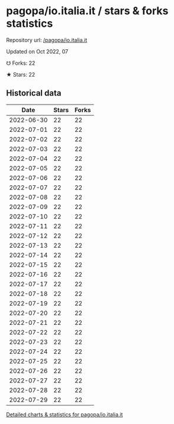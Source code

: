 # pagopa/io.italia.it / stars & forks statistics

Repository url: [/pagopa/io.italia.it](https://github.com/pagopa/io.italia.it)

Updated on Oct 2022, 07

☋ Forks: 22

★ Stars: 22

## Historical data
| Date | Stars | Forks |
|------|-------|-------|
| 2022-06-30 | 22 | 22 | 
| 2022-07-01 | 22 | 22 | 
| 2022-07-02 | 22 | 22 | 
| 2022-07-03 | 22 | 22 | 
| 2022-07-04 | 22 | 22 | 
| 2022-07-05 | 22 | 22 | 
| 2022-07-06 | 22 | 22 | 
| 2022-07-07 | 22 | 22 | 
| 2022-07-08 | 22 | 22 | 
| 2022-07-09 | 22 | 22 | 
| 2022-07-10 | 22 | 22 | 
| 2022-07-11 | 22 | 22 | 
| 2022-07-12 | 22 | 22 | 
| 2022-07-13 | 22 | 22 | 
| 2022-07-14 | 22 | 22 | 
| 2022-07-15 | 22 | 22 | 
| 2022-07-16 | 22 | 22 | 
| 2022-07-17 | 22 | 22 | 
| 2022-07-18 | 22 | 22 | 
| 2022-07-19 | 22 | 22 | 
| 2022-07-20 | 22 | 22 | 
| 2022-07-21 | 22 | 22 | 
| 2022-07-22 | 22 | 22 | 
| 2022-07-23 | 22 | 22 | 
| 2022-07-24 | 22 | 22 | 
| 2022-07-25 | 22 | 22 | 
| 2022-07-26 | 22 | 22 | 
| 2022-07-27 | 22 | 22 | 
| 2022-07-28 | 22 | 22 | 
| 2022-07-29 | 22 | 22 | 


[Detailed charts & statistics for pagopa/io.italia.it](https://reviewgithub.com/rep/pagopa/io.italia.it)

